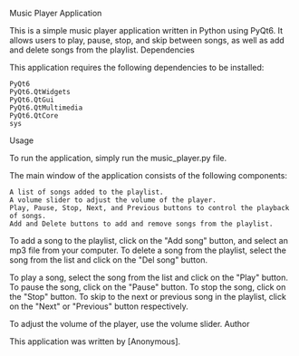 Music Player Application

This is a simple music player application written in Python using PyQt6. It allows users to play, pause, stop, and skip between songs, as well as add and delete songs from the playlist.
Dependencies

This application requires the following dependencies to be installed:

    PyQt6
    PyQt6.QtWidgets
    PyQt6.QtGui
    PyQt6.QtMultimedia
    PyQt6.QtCore
    sys

Usage

To run the application, simply run the music_player.py file.

The main window of the application consists of the following components:

    A list of songs added to the playlist.
    A volume slider to adjust the volume of the player.
    Play, Pause, Stop, Next, and Previous buttons to control the playback of songs.
    Add and Delete buttons to add and remove songs from the playlist.

To add a song to the playlist, click on the "Add song" button, and select an mp3 file from your computer. To delete a song from the playlist, select the song from the list and click on the "Del song" button.

To play a song, select the song from the list and click on the "Play" button. To pause the song, click on the "Pause" button. To stop the song, click on the "Stop" button. To skip to the next or previous song in the playlist, click on the "Next" or "Previous" button respectively.

To adjust the volume of the player, use the volume slider.
Author

This application was written by [Anonymous].
